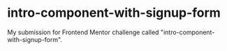 # intro-component-with-signup-form
My submission for Frontend Mentor challenge called "intro-component-with-signup-form".
